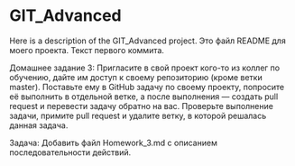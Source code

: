 # GIT_Advanced
Here is a description of the GIT_Advanced project.
Это файл README для моего проекта.
Текст первого коммита.

Домашнее задание 3:
Пригласите в свой проект кого-то из коллег по обучению, дайте им доступ к своему репозиторию (кроме ветки master).
Поставьте ему в GitHub задачу по своему проекту, попросите её выполнить в отдельной ветке,
а после выполнения — создать pull request и перевести задачу обратно на вас.
Проверьте выполнение задачи, примите pull request и удалите ветку, в которой решалась данная задача.

Задача:
Добавить файл Homework_3.md с описанием последовательности действий.
